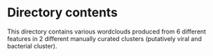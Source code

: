 # Directory contents

This directory contains various wordclouds produced from 6 different features in 2 different manually curated clusters (putatively viral and bacterial cluster).